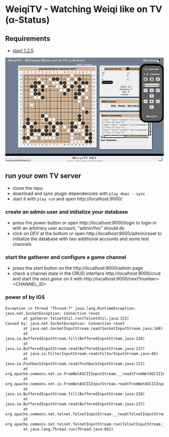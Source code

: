 # WeiqiTV - Watching Weiqi like on TV (α-Status)

## Requirements

* [play! 1.2.5](http://www.playframework.com/documentation/1.2.5/home)

![screenshot](https://github.com/dgf/weiqitv-play/raw/master/screenshot.png)

## run your own TV server

* clone the repo
* download and sync plugin dependencies with ```play deps --sync```
* start it with ```play run``` and open http://localhost:9000/

### create an admin user and initialize your database

* press the *power* button or open http://localhost:9000/login
  to login in with an arbitrary user account, "admin/foo" should do
* click on *DEV* at the bottom or open http://localhost:9000/admin/reset
  to initialize the database with two additional accounts and some test channels

### start the gatherer and configure a game channel

* press the *start* button on the http://localhost:9000/admin page
* check a channel state in the CRUD interface http://localhost:9000/crud
  and start the *next game* on it with http://localhost:9000/next?number=<CHANNEL_ID>

### power of by IGS

```
Exception in thread "Thread-7" java.lang.RuntimeException: java.net.SocketException: Connection reset
        at gatherer.TelnetUtil.run(TelnetUtil.java:153)
Caused by: java.net.SocketException: Connection reset
        at java.net.SocketInputStream.read(SocketInputStream.java:168)
        at java.io.BufferedInputStream.fill(BufferedInputStream.java:218)
        at java.io.BufferedInputStream.read(BufferedInputStream.java:237)
        at java.io.FilterInputStream.read(FilterInputStream.java:66)
        at java.io.PushbackInputStream.read(PushbackInputStream.java:122)
        at org.apache.commons.net.io.FromNetASCIIInputStream.__read(FromNetASCIIInputStream.java:77)
        at org.apache.commons.net.io.FromNetASCIIInputStream.read(FromNetASCIIInputStream.java:176)
        at java.io.BufferedInputStream.fill(BufferedInputStream.java:218)
        at java.io.BufferedInputStream.read(BufferedInputStream.java:237)
        at org.apache.commons.net.telnet.TelnetInputStream.__read(TelnetInputStream.java:137)
        at org.apache.commons.net.telnet.TelnetInputStream.run(TelnetInputStream.java:580)
        at java.lang.Thread.run(Thread.java:662)
```

